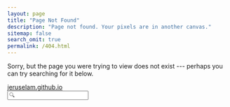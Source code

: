 ```yaml
---
layout: page
title: "Page Not Found"
description: "Page not found. Your pixels are in another canvas."
sitemap: false
search_omit: true
permalink: /404.html
---  
```


Sorry, but the page you were trying to view does not exist --- perhaps you can try searching for it below.

<script type="text/javascript">
  var GOOG_FIXURL_LANG = 'tr';
  var GOOG_FIXURL_SITE = 'jeruselam.github.io'
</script>
<script type="text/javascript"
  src="//linkhelp.clients.google.com/tbproxy/lh/wm/fixurl.js">
</script>

<nav>
<div id="breadcrumb"><a href="/">jeruselam.github.io</a></div>
<form method="get" action="http://www.google.com/search">
   <div>
	<input type="text" name="q" maxlength="255" placeholder="🔍" value="" />
	<input type="hidden" name="sitesearch" value="jeruselam.github.io" />
   </div>
</form>
</nav>
